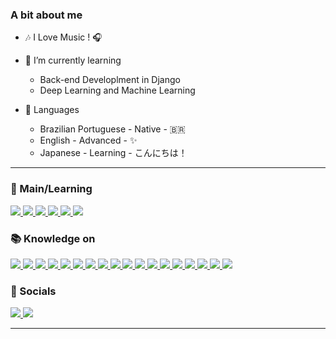 ### A bit about me

* 🎶 I Love Music ! 🎧

* 🌱 I’m currently learning
  * Back-end Developlment in Django
  * Deep Learning and Machine Learning

* 💬 Languages
  * Brazilian Portuguese - Native - 🇧🇷
  * English - Advanced - ✨
  * Japanese - Learning - こんにちは！

<!--
&nbsp;<div align="center">
 [![spotify-github-profile](https://spotify-github-profile.vercel.app/api/view?uid=qm5xuwepkl1n5grnez9v4ky6p&cover_image=true&theme=novatorem&show_offline=false&background_color=0d1117&interchange=false&bar_color=3300FF&bar_color_cover=false)](https://open.spotify.com/track/0NPvWgJrpskrhzAgMuq7L4?si=56aa1d68c9ff4458)
</div>

<h3 align="center"> </h3>
-->

---

<h3 align="left">📖 Main/Learning</h3>
<p>
    <a href="https://github.com/izJoey">
        <img src="https://img.shields.io/badge/Django-092E20?style=for-the-badge&logo=django&logoColor=white" />
    </a>
    <a href="https://github.com/izJoey">
        <img src="https://img.shields.io/badge/Python-14354C?style=for-the-badge&logo=python&logoColor=white" />
    </a>
    <a href="https://github.com/izJoey">
            <img src="https://img.shields.io/badge/HTML5-E34F26?style=for-the-badge&logo=html5&logoColor=white" />
    </a>
    <a href="https://github.com/izJoey">
             <img src="https://img.shields.io/badge/CSS3-1572B6?style=for-the-badge&logo=css3&logoColor=white" />
    </a>
    <a href="https://github.com/izJoey">
        <img src="https://img.shields.io/badge/PostgreSQL-316192?style=for-the-badge&logo=postgresql&logoColor=white" />
    </a>
    <a href="https://github.com/izJoey">
        <img src="https://img.shields.io/badge/Amazon_AWS-232F3E?style=for-the-badge&logo=amazon-aws&logoColor=white" />
    </a>

</p>

<h3 align="left">📚 Knowledge on</h3>
<p>
      <a href="https://github.com/izJoey">
        <img src="https://img.shields.io/badge/React-20232A?style=for-the-badge&logo=react&logoColor=61DAFB" />
    </a>
    <a href="https://github.com/izJoey">
        <img src="https://img.shields.io/badge/React_Native-20232A?style=for-the-badge&logo=react&logoColor=61DAFB" />
    </a>
    <a href="https://github.com/izJoey">
             <img src="https://img.shields.io/badge/JavaScript-F7DF1E?style=for-the-badge&logo=javascript&logoColor=black" />
    </a>
    <a href="https://github.com/izJoey">
         <img src="https://img.shields.io/badge/TypeScript-007ACC?style=for-the-badge&logo=typescript&logoColor=white" />
    </a>
    <a href="https://github.com/izJoey">
         <img src="https://img.shields.io/badge/Three.js-000000?style=for-the-badge&logo=threedotjs&logoColor=white" />
    </a>
    <a href="https://github.com/izJoey">
            <img src="https://img.shields.io/badge/Lua-2C2D72?style=for-the-badge&logo=lua&logoColor=white" />
    </a>
    <a href="https://github.com/izJoey">
        <img src="https://img.shields.io/badge/Sass-CC6699?style=for-the-badge&logo=sass&logoColor=white" />
    </a>
    <a href="https://github.com/izJoey">
        <img
            src="https://img.shields.io/badge/Tailwind_CSS-38B2AC?style=for-the-badge&logo=tailwind-css&logoColor=white"
        />
    </a>
    <a href="https://github.com/izJoey">
        <img src="https://img.shields.io/badge/Bootstrap-563D7C?style=for-the-badge&logo=bootstrap&logoColor=white" />
    </a>
    <a href="https://github.com/izJoey">
        <img
            src="https://img.shields.io/badge/styled--components-DB7093?style=for-the-badge&logo=styled-components&logoColor=white"
        />
    </a>
    <a href="https://github.com/izJoey">
        <img src="https://img.shields.io/badge/SQLite-07405E?style=for-the-badge&logo=sqlite&logoColor=white" />
    </a>
    <a href="https://github.com/izJoey">
        <img src="https://img.shields.io/badge/GIT-E44C30?style=for-the-badge&logo=git&logoColor=white" />
    </a>
     <a href="https://github.com/izJoey">
        <img src="https://img.shields.io/badge/Vercel-000000?style=for-the-badge&logo=vercel&logoColor=white" />
    </a>
    <a href="https://github.com/izJoey">
        <img src="https://img.shields.io/badge/Expo-000020?style=for-the-badge&logo=expo&logoColor=white" />
    </a>
    <a href="https://github.com/izJoey">
        <img src="https://img.shields.io/badge/AutoHotkey-334455?style=for-the-badge&logo=autohotkey&logoColor=white" />
    </a>
    <a href="https://github.com/izJoey">
        <img src="https://img.shields.io/badge/unrealengine-0E1128?style=for-the-badge&logo=unrealengine&logoColor=white" />
    </a>
    <a href="https://github.com/izJoey">
        <img src="https://img.shields.io/badge/unity-FFFFFF?style=for-the-badge&logo=unity&logoColor=black" />
    </a>
    <a href="https://github.com/izJoey">
        <img src="https://img.shields.io/badge/Web2Py-E69F07?style=for-the-badge&logo=W2P&logoColor=white" />
    </a>
</p>

<h3 align="left">📱 Socials</h3>

<p align="left">
    <a href="https://discord.com/users/308735013078171659">
        <img
            src="https://img.shields.io/badge/Discord-Joey%232660-7289DA?style=for-the-badge&logo=discord&logoColor=ffffff"
        />
    </a>
    <a href="https://www.linkedin.com/in/izjoey/">
        <img src="https://img.shields.io/badge/linkedIn-0A66C2?style=for-the-badge&logo=linkedin&logoColor=white" />
    </a>
</p>

---

<!--
<div>
<a href="https://github.com/izjoey">
<img height="180em" src="https://github-readme-stats.vercel.app/api/top-langs/?username=izjoey&layout=compact&langs_count=7&theme=dracula"/>
</div>
-->
